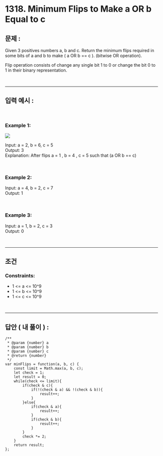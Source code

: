 # 1318. Minimum Flips to Make a OR b Equal to c

## 문제 :

Given 3 positives numbers a, b and c. Return the minimum flips required in some bits of a and b to make ( a OR b == c ). (bitwise OR operation).

Flip operation consists of change any single bit 1 to 0 or change the bit 0 to 1 in their binary representation.

<br/>

---

## 입력 예시 :

<br/>

### Example 1:

<img src = 'https://assets.leetcode.com/uploads/2020/01/06/sample_3_1676.png'>

<br/>

Input: a = 2, b = 6, c = 5
<br/>
Output: 3
<br/>
Explanation: After flips a = 1 , b = 4 , c = 5 such that (a OR b == c)

<br/>

### Example 2:

Input: a = 4, b = 2, c = 7
<br/>
Output: 1

<br/>

### Example 3:

Input: a = 1, b = 2, c = 3
<br/>
Output: 0

<br/>

---

## 조건

### Constraints:

- 1 <= a <= 10^9
- 1 <= b <= 10^9
- 1 <= c <= 10^9

<br/>

---

## 답안 ( 내 풀이 ) :

```
/**
 * @param {number} a
 * @param {number} b
 * @param {number} c
 * @return {number}
 */
var minFlips = function(a, b, c) {
    const limit = Math.max(a, b, c);
    let check = 1;
    let result = 0;
    while(check <= limit){
        if(check & c){
            if(!(check & a) && !(check & b)){
                result++;
            }
        }else{
            if(check & a){
                result++;
            }
            if(check & b){
                result++;
            }
        }
        check *= 2;
    }
    return result;
};
```
